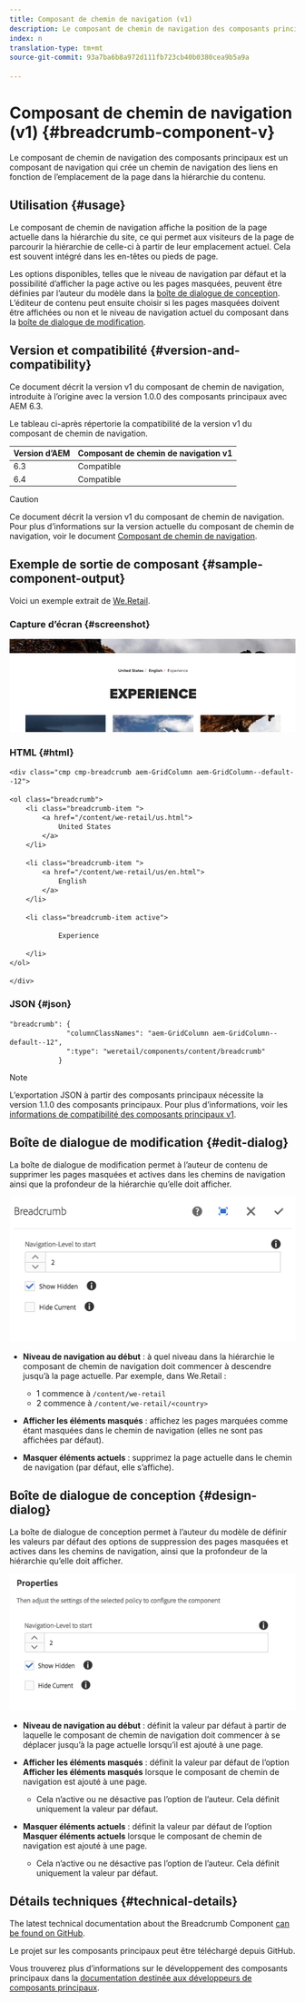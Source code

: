 ```yaml
---
title: Composant de chemin de navigation (v1)
description: Le composant de chemin de navigation des composants principaux est un composant de navigation qui crée un chemin de navigation des liens en fonction de l’emplacement de la page dans la hiérarchie du contenu.
index: n
translation-type: tm+mt
source-git-commit: 93a7ba6b8a972d111fb723cb40b0380cea9b5a9a

---
```



# Composant de chemin de navigation (v1) {#breadcrumb-component-v}

Le composant de chemin de navigation des composants principaux est un composant de navigation qui crée un chemin de navigation des liens en fonction de l’emplacement de la page dans la hiérarchie du contenu.

## Utilisation {#usage}

Le composant de chemin de navigation affiche la position de la page actuelle dans la hiérarchie du site, ce qui permet aux visiteurs de la page de parcourir la hiérarchie de celle-ci à partir de leur emplacement actuel. Cela est souvent intégré dans les en-têtes ou pieds de page.

Les options disponibles, telles que le niveau de navigation par défaut et la possibilité d’afficher la page active ou les pages masquées, peuvent être définies par l’auteur du modèle dans la [boîte de dialogue de conception](#design-dialog). L’éditeur de contenu peut ensuite choisir si les pages masquées doivent être affichées ou non et le niveau de navigation actuel du composant dans la [boîte de dialogue de modification](#edit-dialog).

## Version et compatibilité {#version-and-compatibility}

Ce document décrit la version v1 du composant de chemin de navigation, introduite à l’origine avec la version 1.0.0 des composants principaux avec AEM 6.3.

Le tableau ci-après répertorie la compatibilité de la version v1 du composant de chemin de navigation.

| Version d’AEM | Composant de chemin de navigation v1 |
|--- |--- |
| 6.3 | Compatible |
| 6.4 | Compatible |

>[!CAUTION]
>
>Ce document décrit la version v1 du composant de chemin de navigation.
>Pour plus d’informations sur la version actuelle du composant de chemin de navigation, voir le document [Composant de chemin de navigation](/help/components/breadcrumb.md).

## Exemple de sortie de composant {#sample-component-output}

Voici un exemple extrait de [We.Retail](https://helpx.adobe.com/experience-manager/6-4/sites/developing/using/we-retail.html).

### Capture d’écran {#screenshot}

![](/help/assets/chlimage_1-33.png)

### HTML {#html}

```
<div class="cmp cmp-breadcrumb aem-GridColumn aem-GridColumn--default--12">

<ol class="breadcrumb">
    <li class="breadcrumb-item ">
        <a href="/content/we-retail/us.html">
            United States
        </a>
    </li>

    <li class="breadcrumb-item ">
        <a href="/content/we-retail/us/en.html">
            English
        </a>
    </li>

    <li class="breadcrumb-item active">
        
            Experience
        
    </li>
</ol>
 
</div>
```

### JSON {#json}

```
"breadcrumb": {
              "columnClassNames": "aem-GridColumn aem-GridColumn--default--12",
              ":type": "weretail/components/content/breadcrumb"
            }
```

>[!NOTE]
>
>L’exportation JSON à partir des composants principaux nécessite la version 1.1.0 des composants principaux. Pour plus d’informations, voir les [informations de compatibilité des composants principaux v1](/help/versions.md).

## Boîte de dialogue de modification {#edit-dialog}

La boîte de dialogue de modification permet à l’auteur de contenu de supprimer les pages masquées et actives dans les chemins de navigation ainsi que la profondeur de la hiérarchie qu’elle doit afficher.

![](/help/assets/chlimage_1-34.png)

* **Niveau de navigation au début** : à quel niveau dans la hiérarchie le composant de chemin de navigation doit commencer à descendre jusqu’à la page actuelle. Par exemple, dans We.Retail :

   * 1 commence à `/content/we-retail`
   * 2 commence à `/content/we-retail/<country>`

* **Afficher les éléments masqués** : affichez les pages marquées comme étant masquées dans le chemin de navigation (elles ne sont pas affichées par défaut).
* **Masquer éléments actuels** : supprimez la page actuelle dans le chemin de navigation (par défaut, elle s’affiche).

## Boîte de dialogue de conception {#design-dialog}

La boîte de dialogue de conception permet à l’auteur du modèle de définir les valeurs par défaut des options de suppression des pages masquées et actives dans les chemins de navigation, ainsi que la profondeur de la hiérarchie qu’elle doit afficher.

![](/help/assets/chlimage_1-35.png)

* **Niveau de navigation au début** : définit la valeur par défaut à partir de laquelle le composant de chemin de navigation doit commencer à se déplacer jusqu’à la page actuelle lorsqu’il est ajouté à une page.
* **Afficher les éléments masqués** : définit la valeur par défaut de l’option **Afficher les éléments masqués** lorsque le composant de chemin de navigation est ajouté à une page.

   * Cela n’active ou ne désactive pas l’option de l’auteur. Cela définit uniquement la valeur par défaut.

* **Masquer éléments actuels** : définit la valeur par défaut de l’option **Masquer éléments actuels** lorsque le composant de chemin de navigation est ajouté à une page.

   * Cela n’active ou ne désactive pas l’option de l’auteur. Cela définit uniquement la valeur par défaut.

## Détails techniques {#technical-details}

The latest technical documentation about the Breadcrumb Component [can be found on GitHub](https://github.com/adobe/aem-core-wcm-components/tree/master/content/src/content/jcr_root/apps/core/wcm/components/breadcrumb/v1/breadcrumb).

Le projet sur les composants principaux peut être téléchargé depuis GitHub.

Vous trouverez plus d’informations sur le développement des composants principaux dans la [documentation destinée aux développeurs de composants principaux](/help/developing/overview.md).
